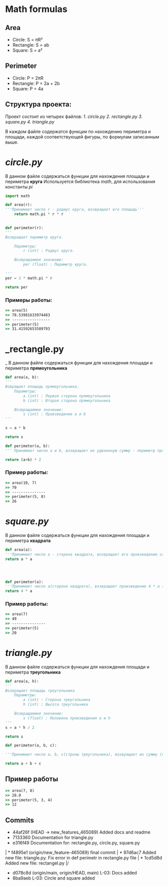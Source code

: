 # Math formulas
## Area
- Circle: S = πR²
- Rectangle: S = ab
- Square: S = a²

## Perimeter
- Circle: P = 2πR
- Rectangle: P = 2a + 2b
- Square: P = 4a


## Структура проекта:
Проект состоит из четырех файлов:
	_1_. _circle.py
	2. rectangle.py
	3. square.py
	4. triangle.py_
	
В каждом файле содержатся функции по нахождению периметра и площади, каждой соответствующей фигуры, по формулам записанным выше. 
# _circle.py_

В данном файле содержаться функции для нахождения площади и периметра **круга**
Используется библиотека _math_, для использования константы $pi$

```python
import math

def area(r):
'''Принимает число r - радиус круга, возвращает его площадь'''
	return math.pi * r * r
  

def perimeter(r):
'''
Возвращает периметр круга.

	Параметры:
		r (int) : Радиус круга.

	Возвращаемое значение:
		per (float) : Периметр круга.

'''
per = 2 * math.pi * r

return per
```
### Примеры работы:
```cmd
>> area(5)
>> 78.53981633974483
>> -----------------
>> perimeter(5)
>> 31.41592653589793
```

# _rectangle.py
_
В данном файле содержаться функции для нахождения площади и периметра **прямоугольника**

```python
def area(a, b):
'''
Вовращает площадь прямоугольника.
	Параметры:
		a (int) : Первая сторона прямоугольника
		b (int) : Вторая сторона прямоугольника

	Возвращаемое значение:
		s (int) : Произведение a и b
'''

s = a * b

return s

def perimeter(a, b):
''' Принимает числа a и b, возвращает их удвоенную сумму - периметр прямоугольника'''

return (a+b) * 2
```
### Пример работы:
```cmd
>> area(10, 7)
>> 70
>> ---------------
>> perimeter(5, 8)
>> 26
```

# _square.py_

В данном файле содержаться функции для нахождения площади и периметра **квадрата**

```python
def area(a):
'''Принимает число a - сторона квадрата, возвращает его произведение самого на себя - площадь квадрата'''
return a * a

  
  

def perimeter(a):
'''Принимает число a(сторона квадрата), возвращает произведение 4 * a (периметр квадрата)'''
return 4 * a
```
### Пример работы:
```cmd
>> area(7)
>> 49
>> ---------------
>> perimeter(5)
>> 20
```

# _triangle.py_

В данном файле содержаться функции для нахождения площади и периметра **треугольника**

```python
def area(a, h):
'''
Возвращает площадь треугольника
	Параметры:
		a (int) : Сторона треугольника
		h (int) : Высота треугольника

	Возвращаемое значение:
		s (float) : Половина произведения a и h
'''
s = a * h / 2

return s

def perimeter(a, b, c):

'''Принимает числа a, b, c(строны треугольника), возвращает их сумму (периметр треугольника)'''

return a + b + c
```
## Пример работы
```cmd
>> area(7, 8)
>> 28.0
>> perimeter(5, 3, 4)
>> 12
```

## Commits

* 44af26f (HEAD -> new_features_465089) Added docs and readme
* 7133360 Documentation for triangle.py
* e316f49 Documentation for: rectangle.py, circle.py, square.py

| * f4895e1 (origin/new_feature-465089) final commit
| * 97d6ac7 Added new file: triangle.py. Fix error in def perimetr in rectangle.py file
| * 1cd5d8d Added new file: rectangel.py
|/ 
* d078c8d (origin/main, origin/HEAD, main) L-03: Docs added
* 8ba9aeb L-03: Circle and square added
